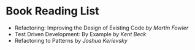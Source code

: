 # Book Reading List

* Refactoring: Improving the Design of Existing Code *by Martin Fowler*
* Test Driven Development: By Example *by Kent Beck*
* Refactoring to Patterns *by Joshua Kerievsky*
